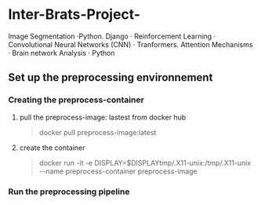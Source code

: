 # Inter-Brats-Project-
 Image Segmentation ·Python.  Django · Reinforcement Learning · Convolutional Neural Networks (CNN) · Tranformers. Attention Mechanisms · Brain network Analysis · Python
## Set up the preprocessing environnement
### Creating the preprocess-container
1. pull the preprocess-image: lastest from docker hub
   > docker pull preprocess-image:latest
2. create the container
   > docker run -it -e DISPLAY=$DISPLAYtmp/.X11-unix:/tmp/.X11-unix --name preprocess-container preprocess-image
### Run the preprocessing pipeline
